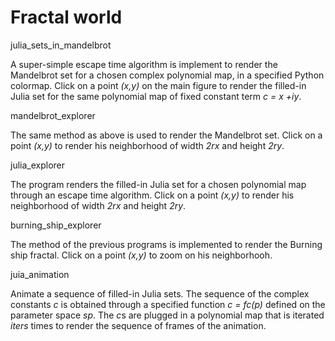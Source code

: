 # Fractal world

julia_sets_in_mandelbrot

A super-simple escape time algorithm is implement to render the Mandelbrot set for a chosen complex polynomial map, in a specified Python colormap. Click on a point *(x,y)* on the main figure to render the filled-in Julia set for the same polynomial map of fixed constant term *c = x +iy*.

mandelbrot_explorer

The same method as above is used to render the Mandelbrot set. Click on a point *(x,y)* to render his neighborhood of width *2rx* and height *2ry*.

julia_explorer

The program renders the filled-in Julia set for a chosen polynomial map through an escape time algorithm. Click on a point *(x,y)* to render his neighborhood of width *2rx* and height *2ry*.

burning_ship_explorer

The method of the previous programs is implemented to render the Burning ship fractal. Click on a point *(x,y)* to zoom on his neighborhooh.

juia_animation

Animate a sequence of filled-in Julia sets. The sequence of the complex constants *c* is obtained through a specified function *c = fc(p)* defined on the parameter space *sp*. The *c*s are plugged in a polynomial map that is iterated *iters* times to render the sequence of frames of the animation.
